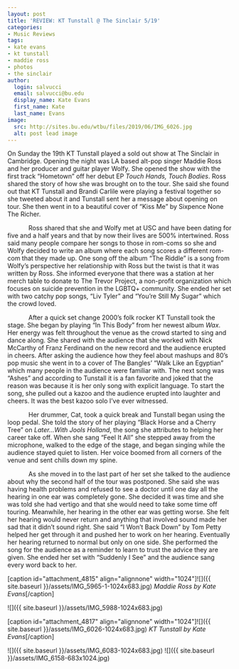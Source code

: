 ```yaml
---
layout: post
title: 'REVIEW: KT Tunstall @ The Sinclair 5/19'
categories:
- Music Reviews
tags:
- kate evans
- kt tunstall
- maddie ross
- photos
- the sinclair
author:
  login: salvucci
  email: salvucci@bu.edu
  display_name: Kate Evans
  first_name: Kate
  last_name: Evans
image:
  src: http://sites.bu.edu/wtbu/files/2019/06/IMG_6026.jpg
  alt: post lead image
---
```

On Sunday the 19th KT Tunstall played a sold out show at The Sinclair in Cambridge. Opening the night was LA based alt-pop singer Maddie Ross and her producer and guitar player Wolfy. She opened the show with the first track “Hometown” off her debut EP _Touch Hands, Touch Bodies_. Ross shared the story of how she was brought on to the tour. She said she found out that KT Tunstall and Brandi Carlile were playing a festival together so she tweeted about it and Tunstall sent her a message about opening on tour. She then went in to a beautiful cover of “Kiss Me” by Sixpence None The Richer.

            Ross shared that she and Wolfy met at USC and have been dating for five and a half years and that by now their lives are 500% intertwined. Ross said many people compare her songs to those in rom-coms so she and Wolfy decided to write an album where each song scores a different rom-com that they made up. One song off the album “The Riddle” is a song from Wolfy’s perspective her relationship with Ross but the twist is that it was written by Ross. She informed everyone that there was a station at her merch table to donate to The Trevor Project, a non-profit organization which focuses on suicide prevention in the LGBTQ+ community. She ended her set with two catchy pop songs, “Liv Tyler” and “You’re Still My Sugar” which the crowd loved.

            After a quick set change 2000’s folk rocker KT Tunstall took the stage. She began by playing “In This Body” from her newest album _Wax_. Her energy was felt throughout the venue as the crowd started to sing and dance along. She shared with the audience that she worked with Nick McCarthy of Franz Ferdinand on the new record and the audience erupted in cheers. After asking the audience how they feel about mashups and 80’s pop music she went in to a cover of The Bangles’ “Walk Like an Egyptian” which many people in the audience were familiar with. The next song was “Ashes” and according to Tunstall it is a fan favorite and joked that the reason was because it is her only song with explicit language. To start the song, she pulled out a kazoo and the audience erupted into laughter and cheers. It was the best kazoo solo I’ve ever witnessed.

            Her drummer, Cat, took a quick break and Tunstall began using the loop pedal. She told the story of her playing “Black Horse and a Cherry Tree” on _Later...With Jools Holland_, the song she attributes to helping her career take off. When she sang “Feel It All” she stepped away from the microphone, walked to the edge of the stage, and began singing while the audience stayed quiet to listen. Her voice boomed from all corners of the venue and sent chills down my spine.

            As she moved in to the last part of her set she talked to the audience about why the second half of the tour was postponed. She said she was having health problems and refused to see a doctor until one day all the hearing in one ear was completely gone. She decided it was time and she was told she had vertigo and that she would need to take some time off touring. Meanwhile, her hearing in the other ear was getting worse. She felt her hearing would never return and anything that involved sound made her sad that it didn’t sound right. She said “I Won’t Back Down” by Tom Petty helped her get through it and pushed her to work on her hearing. Eventually her hearing returned to normal but only on one side. She performed the song for the audience as a reminder to learn to trust the advice they are given. She ended her set with “Suddenly I See” and the audience sang every word back to her.

\[caption id="attachment\_4815" align="alignnone" width="1024"\]![]({{ site.baseurl }}/assets/IMG_5965-1-1024x683.jpg) _Maddie Ross by Kate Evans_\[/caption\]

![]({{ site.baseurl }}/assets/IMG_5988-1024x683.jpg)

\[caption id="attachment\_4817" align="alignnone" width="1024"\]![]({{ site.baseurl }}/assets/IMG_6026-1024x683.jpg) _KT Tunstall by Kate Evans_\[/caption\]

![]({{ site.baseurl }}/assets/IMG_6083-1024x683.jpg) ![]({{ site.baseurl }}/assets/IMG_6158-683x1024.jpg)